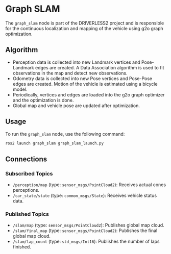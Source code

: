 # Graph SLAM

The `graph_slam` node is part of the DRIVERLESS2 project and is responsible for the continuous localization and mapping of the vehicle using g2o graph optimization.

## Algorithm
- Perception data is collected into new Landmark vertices and Pose-Landmark edges are created. A Data Association algorithm is used to fit observations in the map and detect new observations.
- Odometry data is collected into new Pose vertices and Pose-Pose edges are created. Motion of the vehicle is estimated using a bicycle model.
- Periodically, vertices and edges are loaded into the g2o graph optimizer and the optimization is done.
- Global map and vehicle pose are updated after optimization.

## Usage
To run the `graph_slam` node, use the following command:
```bash
ros2 launch graph_slam graph_slam_launch.py
```

## Connections
### Subscribed Topics
- `/perception/map` (type: `sensor_msgs/PointCloud2`): Receives actual cones perceptions.
- `/car_state/state` (type: `common_msgs/State`): Receives vehicle status data.

### Published Topics
- `/slam/map` (type: `sensor_msgs/PointCloud2`): Publishes global map cloud.
- `/slam/final_map` (type: `sensor_msgs/PointCloud2`): Publishes the final global map cloud.
- `/slam/lap_count` (type: `std_msgs/Int16`): Publishes the number of laps finished.
